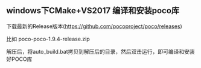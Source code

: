 ## windows下CMake+VS2017 编译和安装poco库

下载最新的Release版本(https://github.com/pocoproject/poco/releases) 

比如 poco-poco-1.9.4-release.zip

解压后，将auto_build.bat拷贝到解压后的目录，然后双击运行，即可编译和安装好POCO库






